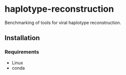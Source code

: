 # haplotype-reconstruction

Benchmarking of tools for viral haplotype reconstruction.

## Installation

### Requirements

- Linux
- conda

